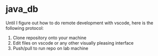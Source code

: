 # java_db

Until I figure out how to do remote development with vscode, here is the following protocol:

1. Clone repository onto your machine
2. Edit files on vscode or any other visually pleasing interface
3. Push/pull to run repo on lab machine
